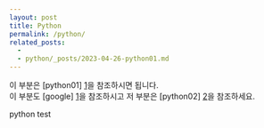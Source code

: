 ```yaml
---
layout: post
title: Python
permalink: /python/
related_posts:
  -
  - python/_posts/2023-04-26-python01.md
---
```


이 부분은 [python01] [1]을 참조하시면 됩니다.  
이 부분도 [google] [1]을 참조하시고 저 부분은 [python02] [2]을 참조하세요.  

[1]: https://aminsc.github.io/python02/ 
[2]: https://aminsc.github.io/python03/
python test
